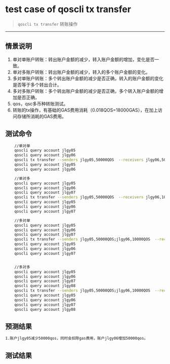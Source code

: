 # test case of qoscli tx transfer

> `qoscli tx transfer` 转账操作

---

## 情景说明

1. 单对单账户转账：转出账户金额的减少，转入账户金额的增加，变化是否一致。
2. 单对多账户转账：转出账户金额的减少，转入的多个账户金额的变化。
3. 多对单账户转账：多个转出账户金额的减少是否正确，转入的账户金额的变化是否等于多个转出合计。
4. 多对多账户转账：多个转出账户金额的减少是否正确，多个转入账户金额的增加是否正确，
5. qos，qsc多币种转账测试。
6. 转账的tx操作，有基础的GAS费用消耗（0.018QOS=18000GAS），在加上访问存储所消耗的GAS费用。

## 测试命令

```bash
    //单对单
    qoscli query account jlgy05
    qoscli query account jlgy06
    qoscli tx transfer --senders jlgy05,50000QOS  --receivers jlgy06,50000QOS
    qoscli query account jlgy05
    qoscli query account jlgy06

    //单对多
    qoscli query account jlgy05
    qoscli query account jlgy06
    qoscli query account jlgy07
    qoscli tx transfer --senders jlgy05,50000QOS  --receivers jlgy06,10000QOS;jlgy07,40000QOS
    qoscli query account jlgy05
    qoscli query account jlgy06
    qoscli query account jlgy07

    //多对单
    qoscli query account jlgy05
    qoscli query account jlgy06
    qoscli query account jlgy07
    qoscli tx transfer --senders jlgy05,50000QOS;jlgy06,10000QOS  --receivers jlgy07,60000QOS
    qoscli query account jlgy05
    qoscli query account jlgy06
    qoscli query account jlgy07


    //多对多
    qoscli query account jlgy05
    qoscli query account jlgy06
    qoscli query account jlgy07
    qoscli query account jlgy08
    qoscli tx transfer --senders jlgy05,50000QOS;jlgy06,10000QOS  --receivers jlgy07,20000QOS;jlgy08,40000QOS
    qoscli query account jlgy05
    qoscli query account jlgy06
    qoscli query account jlgy07
    qoscli query account jlgy08

```

## 预测结果

```bash
1.账户jlgy05减少50000qos，同时会扣除gas费用，账户jlgy06增加50000qos。

```

## 测试结果

```bash

```
